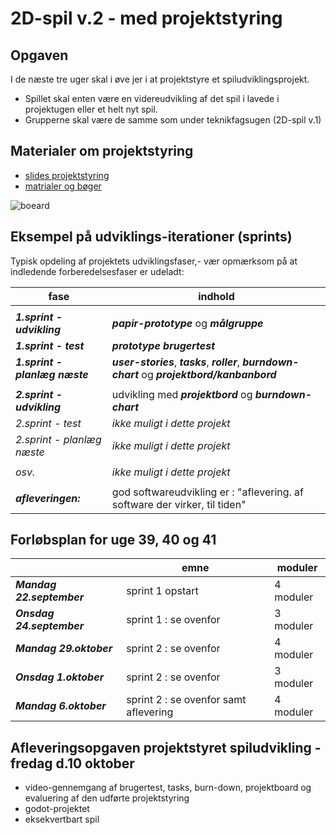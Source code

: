 <h1>2D-spil v.2 - med projektstyring</h1>

## Opgaven

I de næste tre uger skal i øve jer i at projektstyre et spiludviklingsprojekt.   
- Spillet skal enten være en videreudvikling af det spil i lavede i projektugen eller et helt nyt spil.      
- Grupperne skal være de samme som under teknikfagsugen (2D-spil v.1) 

## Materialer om projektstyring
- [slides projektstyring](slides_projektstyring.pdf)    
- [matrialer og bøger](materialeplan.md)

![boeard](pic_board.png)

## Eksempel på udviklings-iterationer (sprints)

Typisk opdeling af projektets udviklingsfaser,- vær opmærksom på at indledende forberedelsesfaser er udeladt:

| fase                                | indhold                                                                                               |
|-------------------------------------|-------------------------------------------------------------------------------------------------------|
|                                     |                                                                                                       |                                    
| ***1.sprint - udvikling***          | ***papir-prototype*** og ***målgruppe***                                                              |
| ***1.sprint - test***               | ***prototype brugertest***                                                                            |
| ***1.sprint - planlæg næste***      | ***user-stories***, ***tasks***, ***roller***, ***burndown-chart*** og ***projektbord/kanbanbord***   |
|                                     |                                                                                                       |                                    
| ***2.sprint - udvikling***          | udvikling med ***projektbord*** og ***burndown-chart***                                               |
| *2.sprint - test*                   | *ikke muligt i dette projekt*                                                                         |                                    
| *2.sprint - planlæg næste*          | *ikke muligt i dette projekt*                                                                         |
|                                     |                                                                                                       |
| *osv.*                              | *ikke muligt i dette projekt*                                                                         |                                     
|                                     |                                                                                                       |
| ***afleveringen:***                 | god softwareudvikling er : "aflevering. af software der virker, til tiden"                            |

## Forløbsplan for uge 39, 40 og 41

|                           | emne                               | moduler        | 
|---------------------------|------------------------------------|----------------|
| ***Mandag 22.september*** | sprint 1 opstart					 | 4 moduler      |
| ***Onsdag 24.september*** | sprint 1 : se ovenfor              | 3 moduler      |
| ***Mandag 29.oktober***   | sprint 2 : se ovenfor              | 4 moduler      |
| ***Onsdag 1.oktober***    | sprint 2 : se ovenfor              | 3 moduler      |
| ***Mandag 6.oktober***    | sprint 2 : se ovenfor samt aflevering| 4 moduler      |


## Afleveringsopgaven projektstyret spiludvikling - fredag d.10 oktober
- video-gennemgang af brugertest, tasks, burn-down, projektboard og evaluering af den udførte projektstyring
- godot-projektet
- eksekvertbart spil

